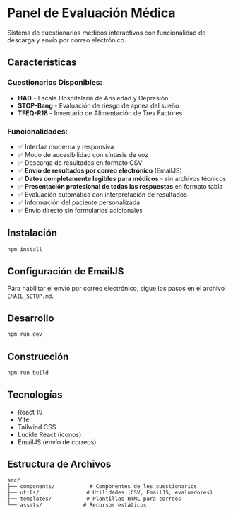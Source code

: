 # Panel de Evaluación Médica

Sistema de cuestionarios médicos interactivos con funcionalidad de descarga y envío por correo electrónico.

## Características

### Cuestionarios Disponibles:
- **HAD** - Escala Hospitalaria de Ansiedad y Depresión
- **STOP-Bang** - Evaluación de riesgo de apnea del sueño
- **TFEQ-R18** - Inventario de Alimentación de Tres Factores

### Funcionalidades:
- ✅ Interfaz moderna y responsiva
- ✅ Modo de accesibilidad con síntesis de voz
- ✅ Descarga de resultados en formato CSV
- ✅ **Envío de resultados por correo electrónico** (EmailJS)
- ✅ **Datos completamente legibles para médicos** - sin archivos técnicos
- ✅ **Presentación profesional de todas las respuestas** en formato tabla
- ✅ Evaluación automática con interpretación de resultados
- ✅ Información del paciente personalizada
- ✅ Envío directo sin formularios adicionales

## Instalación

```bash
npm install
```

## Configuración de EmailJS

Para habilitar el envío por correo electrónico, sigue los pasos en el archivo `EMAIL_SETUP.md`.

## Desarrollo

```bash
npm run dev
```

## Construcción

```bash
npm run build
```

## Tecnologías

- React 19
- Vite
- Tailwind CSS
- Lucide React (iconos)
- EmailJS (envío de correos)

## Estructura de Archivos

```
src/
├── components/           # Componentes de los cuestionarios
├── utils/               # Utilidades (CSV, EmailJS, evaluadores)
├── templates/           # Plantillas HTML para correos
└── assets/             # Recursos estáticos
```
